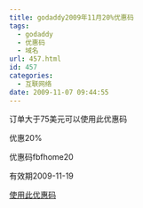 ```yaml
---
title: godaddy2009年11月20%优惠码
tags:
  - godaddy
  - 优惠码
  - 域名
url: 457.html
id: 457
categories:
  - 互联网络
date: 2009-11-07 09:44:55
---
```


订单大于75美元可以使用此优惠码  

优惠20%  

优惠码fbfhome20  

有效期2009-11-19  

[使用此优惠码](https://www.godaddy.com/default.aspx?prog_id=GoDaddy&isc=fbfhome20)